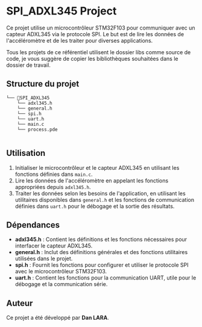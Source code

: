 # SPI_ADXL345 Project

Ce projet utilise un microcontrôleur STM32F103 pour communiquer avec un capteur ADXL345 via le protocole SPI. Le but est de lire les données de l'accéléromètre et de les traiter pour diverses applications.

Tous les projets de ce référentiel utilisent le dossier libs comme source de code, je vous suggère de copier les bibliothèques souhaitées dans le dossier de travail.

## Structure du projet
```
└── 📁SPI_ADXL345
    └── adxl345.h
    └── general.h
    └── spi.h
    └── uart.h
    └── main.c
    └── process.pde
    
```

## Utilisation

1. Initialiser le microcontrôleur et le capteur ADXL345 en utilisant les fonctions définies dans `main.c`.
2. Lire les données de l'accéléromètre en appelant les fonctions appropriées depuis `adxl345.h`.
3. Traiter les données selon les besoins de l'application, en utilisant les utilitaires disponibles dans `general.h` et les fonctions de communication définies dans `uart.h` pour le débogage et la sortie des résultats.

## Dépendances

- **adxl345.h** : Contient les définitions et les fonctions nécessaires pour interfacer le capteur ADXL345.
- **general.h** : Inclut des définitions générales et des fonctions utilitaires utilisées dans le projet.
- **spi.h** : Fournit les fonctions pour configurer et utiliser le protocole SPI avec le microcontrôleur STM32F103.
- **uart.h** : Contient les fonctions pour la communication UART, utile pour le débogage et la communication série.

## Auteur

Ce projet a été développé par **Dan LARA**.
